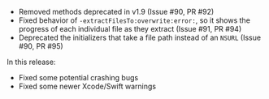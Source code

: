 * Removed methods deprecated in v1.9 (Issue #90, PR #92)
* Fixed behavior of `-extractFilesTo:overwrite:error:`, so it shows the progress of each individual file as they extract (Issue #91, PR #94)
* Deprecated the initializers that take a file path instead of an `NSURL` (Issue #90, PR #95)

In this release:
* Fixed some potential crashing bugs
* Fixed some newer Xcode/Swift warnings